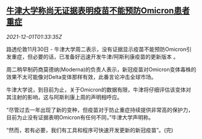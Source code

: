<!--1638324062000-->
[牛津大学称尚无证据表明疫苗不能预防Omicron患者重症](https://cn.reuters.com/article/oxford-vaccine-comments-effect-1130-tues-idCNKBS2IG2RK)
------

<div><i>2021-12-01T01:33:35Z</i></div><p>路透伦敦11月30日 - 牛津大学周二表示，没有证据显示疫苗不能预防Omicron引发重症，但必要的话，已准备好迅速开发牛津/阿斯利康疫苗的更新版本 。</p><p>周二稍早制药商莫德纳(Moderna)的负责人表示，新冠疫苗对Omicron变体毒株的效果不太可能像对Delta变体那样有效，此番言论冲击全球市场。</p><p>牛津大学说，到目前为止，关于Omicron的数据有限，牛津将仔细评估该变体对其注射的影响，这与阿斯利康上周的声明相呼应。</p><p>“尽管过去一年出现了新的变种，但疫苗对于防止重症持续提供非常高的保护力，目前为止没有证据表明Omicron有任何不同，”牛津大学声明称。</p><p>“然而，若有必要，我们有工具和程序可快速开发更新的新冠疫苗”。(完)</p>
